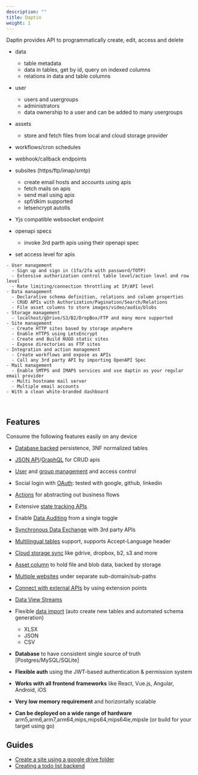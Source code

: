 ```yaml
---
description: ""
title: Daptin
weight: 1
---
```


Daptin provides API to programmatically create, edit, access and delete 

- data
  - table metadata 
  - data in tables, get by id, query on indexed columns
  - relations in data and table columns
- user
  - users and usergroups
  - administrators
  - data ownership to a user and can be added to many usergroups
- assets
  - store and fetch files from local and cloud storage provider
- workflows/cron schedules
- webhook/callback endpoints
- subsites (https/ftp/imap/smtp)
  - create email hosts and accounts using apis
  - fetch mails on apis
  - send mail using apis
  - spf/dkim supported
  - letsencrypt autotls
- Yjs compatible websocket endpoint
- openapi specs
  - invoke 3rd parth apis using their openapi spec

- set access level for apis


```
- User management
  - Sign up and sign in (1fa/2fa with password/TOTP)
  - Extensive authorization control table level/action level and row level
  - Rate limiting/connection throttling at IP/API level
- Data management
  - Declarative schema definition, relations and column properties
  - CRUD APIs with Authorization/Pagination/Search/Relations
  - File asset columns to store images/video/audio/blobs
- Storage management
  - localhost/gDrive/S3/B2/DropBox/FTP and many more supported
- Site management
  - Create HTTP sites based by storage anywhere
  - Enable HTTPS using LetsEncrypt
  - Create and Build HUGO static sites
  - Expose directories as FTP sites
- Integration and action management
  - Create workflows and expose as APIs
  - Call any 3rd party API by importing OpenAPI Spec
- Mail management
  - Enable SMTPS and IMAPS services and use daptin as your regular email provider
  - Multi hostname mail server
  - Multiple email accounts
- With a clean white-branded dashboard
```

<br />

## Features

Consume the following features easily on any device

- [Database backed](getting-started/installation/#database-configuration) persistence, 3NF normalized tables
- [JSON API](apis/overview/)/[GraphQL](features/enable-graphql/) for CRUD apis
- [User](getting-started/access/) and [group management](getting-started/access/) and access control
- Social login with [OAuth](extend/oauth_connection/): tested with google, github, linkedin
- [Actions](actions/overview/) for abstracting out business flows
- Extensive [state tracking APIs](state/machines/)
- Enable [Data Auditing](features/enable-data-auditing.md) from a single toggle
- [Synchronous Data Exchange](extend/data_exchange/) with 3rd party APIs
- [Multilingual tables](features/enable-multilingual-table.md) support, supports Accept-Language header 
- [Cloud storage sync](cloudstore/cloudstore/) like gdrive, dropbox, b2, s3 and more
- [Asset column](cloudstore/assetcolumns/) to hold file and blob data, backed by storage
- [Multiple websites](subsite/subsite/) under separate sub-domain/sub-paths
- [Connect with external APIs](integrations/overview/) by using extension points
- [Data View Streams](streams/streams/)
- Flexible [data import](getting-started/data_import/) (auto create new tables and automated schema generation)
    - XLSX 
    - JSON
    - CSV

- **Database** to have consistent single source of truth [Postgres/MySQL/SQLite]
- **Flexible auth** using the JWT-based authentication & permission system
- **Works with all frontend frameworks** like React, Vue.js, Angular, Android, iOS
- **Very low memory requirement** and horizontally scalable
- **Can be deployed on a wide range of hardware** arm5,arm6,arm7,arm64,mips,mips64,mips64le,mipsle (or build for your target using go)


## Guides

- [Create a site using a google drive folder](https://medium.com/@012parth/daptin-walk-through-oauth2-google-drive-subsites-and-grapejs-a6de27d9658a)
- [Creating a todo list backend](https://hackernoon.com/creating-a-todolist-backend-with-persistence-a1e8d7d39f62)

